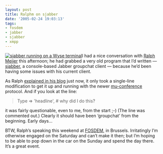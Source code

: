 ```yaml
---
layout: post
title: Ralphm on sjabber
date: '2005-02-24 19:03:13'
tags:
- fosdem
- jabber
- sjabber
- xmpp
---
```



[![sjabber running on a Wyse terminal](http://farm4.static.flickr.com/3310/3487763403_c59fc601e4_t.jpg "sjabber running on a Wyse terminal")](http://www.flickr.com/photos/qmacro/3487763403/ "sjabber running on a Wyse terminal by qmacro, on Flickr")I had a nice conversation with [Ralph Meijer](http://ralphm.net/) this afternoon; he had grabbed a very old program that I’d written — [sjabber](/jabber/sjabber), a console-based Jabber groupchat client — because he’d been having some issues with his current client.

As Ralph [explained in his blog](http://ralphm.net/blog/2005/02/24/sjabber) just now, it only took a single-line modification to get it up and running with the newer [mu-conference](http://mu-conference.jabberstudio.org/) protocol. And if you look at the line:

> Type => 'headline', # why did I do this?

it was fairly questionable, even to me, from the start ;-) (The line was commented out.) Clearly it should have been ‘groupchat’ from the beginning. Early days…

BTW, Ralph’s speaking this weekend at [FOSDEM](http://www.fosdem.org/), in Brussels. Irritatingly I’m otherwise engaged on the Saturday and can’t make it then; but I’m hoping to be able to pop down in the car on the Sunday and spend the day there. It’s a great event.


